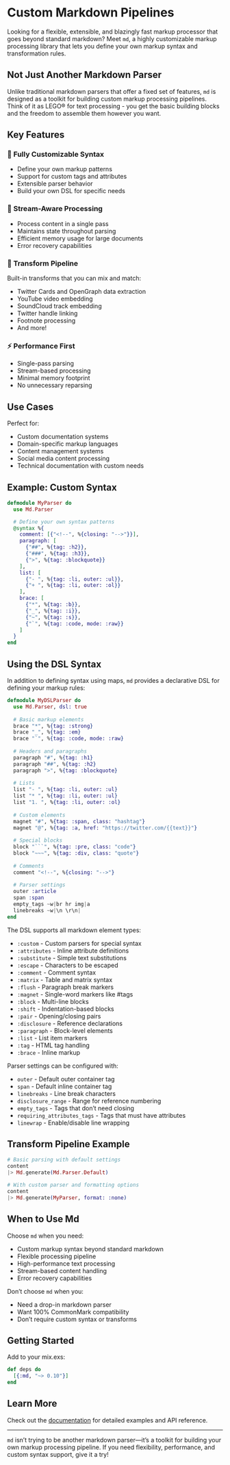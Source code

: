 # Custom Markdown Pipelines

Looking for a flexible, extensible, and blazingly fast markup processor that goes beyond standard markdown? Meet `md`, a highly customizable markup processing library that lets you define your own markup syntax and transformation rules.

## Not Just Another Markdown Parser

Unlike traditional markdown parsers that offer a fixed set of features, `md` is designed as a toolkit for building custom markup processing pipelines. Think of it as LEGO® for text processing - you get the basic building blocks and the freedom to assemble them however you want.

## Key Features

### 🔧 Fully Customizable Syntax

- Define your own markup patterns
- Support for custom tags and attributes
- Extensible parser behavior
- Build your own DSL for specific needs

### 🚀 Stream-Aware Processing

- Process content in a single pass
- Maintains state throughout parsing
- Efficient memory usage for large documents
- Error recovery capabilities

### 🧩 Transform Pipeline

Built-in transforms that you can mix and match:
- Twitter Cards and OpenGraph data extraction
- YouTube video embedding
- SoundCloud track embedding
- Twitter handle linking
- Footnote processing
- And more!

### ⚡ Performance First

- Single-pass parsing
- Stream-based processing
- Minimal memory footprint
- No unnecessary reparsing

## Use Cases

Perfect for:
- Custom documentation systems
- Domain-specific markup languages
- Content management systems
- Social media content processing
- Technical documentation with custom needs

## Example: Custom Syntax

```elixir
defmodule MyParser do
  use Md.Parser

  # Define your own syntax patterns
  @syntax %{
    comment: [{"<!--", %{closing: "-->"}}],
    paragraph: [
      {"##", %{tag: :h2}},
      {"###", %{tag: :h3}},
      {">", %{tag: :blockquote}}
    ],
    list: [
      {"- ", %{tag: :li, outer: :ul}},
      {"+ ", %{tag: :li, outer: :ol}}
    ],
    brace: [
      {"*", %{tag: :b}},
      {"_", %{tag: :i}},
      {"~", %{tag: :s}},
      {"`", %{tag: :code, mode: :raw}}
    ]
  }
end
```

## Using the DSL Syntax

In addition to defining syntax using maps, `md` provides a declarative DSL for defining your markup rules:

```elixir
defmodule MyDSLParser do
  use Md.Parser, dsl: true
  
  # Basic markup elements
  brace "*", %{tag: :strong}
  brace "_", %{tag: :em}
  brace "`", %{tag: :code, mode: :raw}
  
  # Headers and paragraphs
  paragraph "#", %{tag: :h1}
  paragraph "##", %{tag: :h2}
  paragraph ">", %{tag: :blockquote}
  
  # Lists
  list "- ", %{tag: :li, outer: :ul}
  list "* ", %{tag: :li, outer: :ul}
  list "1. ", %{tag: :li, outer: :ol}
  
  # Custom elements
  magnet "#", %{tag: :span, class: "hashtag"}
  magnet "@", %{tag: :a, href: "https://twitter.com/{{text}}"}
  
  # Special blocks
  block "```", %{tag: :pre, class: "code"}
  block "~~~", %{tag: :div, class: "quote"}
  
  # Comments
  comment "<!--", %{closing: "-->"}
  
  # Parser settings
  outer :article
  span :span
  empty_tags ~w|br hr img|a
  linebreaks ~w|\n \r\n|
end
```

The DSL supports all markdown element types:
- `:custom` - Custom parsers for special syntax
- `:attributes` - Inline attribute definitions
- `:substitute` - Simple text substitutions
- `:escape` - Characters to be escaped
- `:comment` - Comment syntax
- `:matrix` - Table and matrix syntax
- `:flush` - Paragraph break markers
- `:magnet` - Single-word markers like #tags
- `:block` - Multi-line blocks
- `:shift` - Indentation-based blocks
- `:pair` - Opening/closing pairs
- `:disclosure` - Reference declarations
- `:paragraph` - Block-level elements
- `:list` - List item markers
- `:tag` - HTML tag handling
- `:brace` - Inline markup

Parser settings can be configured with:
- `outer` - Default outer container tag
- `span` - Default inline container tag
- `linebreaks` - Line break characters
- `disclosure_range` - Range for reference numbering
- `empty_tags` - Tags that don’t need closing
- `requiring_attributes_tags` - Tags that must have attributes
- `linewrap` - Enable/disable line wrapping

## Transform Pipeline Example

```elixir
# Basic parsing with default settings
content
|> Md.generate(Md.Parser.Default)

# With custom parser and formatting options
content
|> Md.generate(MyParser, format: :none)
```

## When to Use Md

Choose `md` when you need:
- Custom markup syntax beyond standard markdown
- Flexible processing pipeline
- High-performance text processing
- Stream-based content handling
- Error recovery capabilities

Don’t choose `md` when you:
- Need a drop-in markdown parser
- Want 100% CommonMark compatibility
- Don’t require custom syntax or transforms

## Getting Started

Add to your mix.exs:

```elixir
def deps do
  [{:md, "~> 0.10"}]
end
```

## Learn More

Check out the [documentation](https://hexdocs.pm/md) for detailed examples and API reference.

---

`md` isn’t trying to be another markdown parser—it’s a toolkit for building your own markup processing pipeline. If you need flexibility, performance, and custom syntax support, give it a try!

